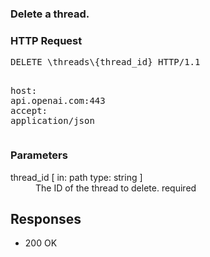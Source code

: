 <!DOCTYPE html><html><head><title>Delete a thread.</title><link rel="stylesheet" href="../OpenApi.css"/><meta charset="utf-8"/><meta name="viewport" content="width=device-width, initial-scale=1"/></head><body><article><section  class="requestOverview"><h1  class="requestSummary">Delete a thread.</h1><p  class="requestDescription"></p></section><section  class="http"><h3>HTTP Request</h3><pre  class="httpExample"><span  class="requestLine">DELETE</span> <span  class="httpTarget">\threads\{thread_id}</span> <span  class="httpVersion">HTTP/1.1</span>
<span  class="headerLine">host</span>: <span  class="headerValue">api.openai.com:443</span>
<span  class="headerLine">accept</span>: <span  class="headerValue">application/json</span>
</pre></section><dl  class="parameters"><h3>Parameters</h3><dt  class="parameter"><span  class="parameterName">thread_id</span> [ in: <span  class="parameterLocation">path</span> type: <span  class="parameterType">string</span> ]</dt><dd  class="parameter"><span  class="parameterDescription">The ID of the thread to delete.</span> <span  class="parameterRequired">required</span></dd></dl><section  class="responses"><h2>Responses</h2><ul  class="responses"><li  class="response"><span  class="statusLine">200</span> <span  class="statusDescription">OK</span></li></ul></section></article></body></html>